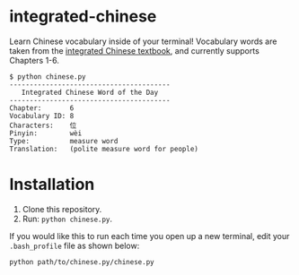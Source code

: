 # integrated-chinese

Learn Chinese vocabulary inside of your terminal! Vocabulary words are taken from the [integrated Chinese textbook](https://www.cheng-tsui.com/browse/integrated-chinese), and currently supports Chapters 1-6.

    $ python chinese.py
    ----------------------------------------
       Integrated Chinese Word of the Day
    ----------------------------------------
	Chapter:       6
	Vocabulary ID: 8
	Characters:    位
	Pinyin:        wèi
	Type:          measure word
	Translation:   (polite measure word for people)


# Installation

1. Clone this repository. 
2. Run: `python chinese.py`.

If you would like this to run each time you open up a new terminal, edit your `.bash_profile` file as shown below:

    python path/to/chinese.py/chinese.py
    

